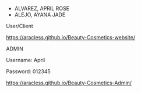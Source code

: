 - ALVAREZ, APRIL ROSE
- ALEJO, AYANA JADE

User/Client

 https://aracless.github.io/Beauty-Cosmetics-website/



ADMIN 

Username: April

Password: 012345

https://aracless.github.io/Beauty-Cosmetics-Admin/

